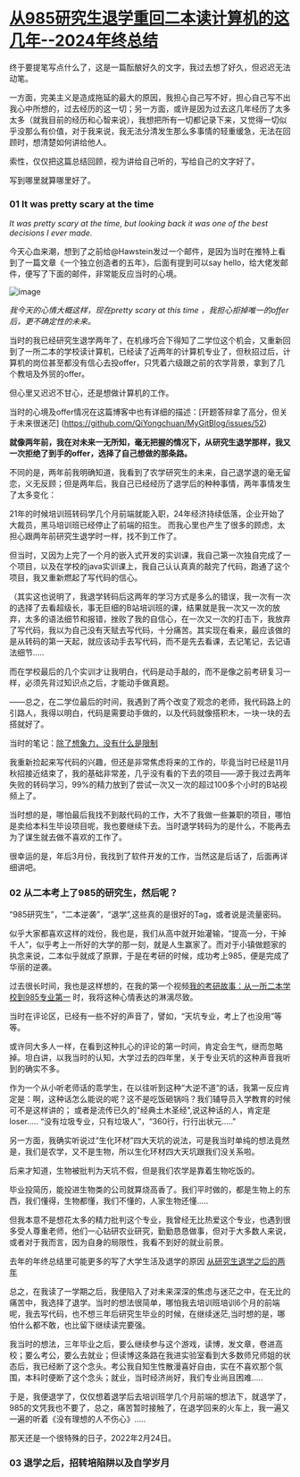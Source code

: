 # [从985研究生退学重回二本读计算机的这几年--2024年终总结](https://github.com/QiYongchuan/MyGitBlog/issues/110)


终于要提笔写点什么了，这是一篇酝酿好久的文字，我过去想了好久，但迟迟无法动笔。

一方面，完美主义是造成拖延的最大的原因，我担心自己写不好，担心自己写不出我心中所想的，过去经历的这一切；另一方面，或许是因为过去这几年经历了太多太多（就我目前的经历和心智来说），我想把所有一切都记录下来，又觉得一切似乎没那么有价值，对于我来说，我无法分清发生那么多事情的轻重缓急，无法在回顾时，想清楚如何讲给他人。

索性，仅仅把这篇总结回顾，视为讲给自己听的，写给自己的文字好了。

写到哪里就算哪里好了。


### 01   It was pretty scary at the time

_It was pretty scary at the time, but looking back it was one of the best decisions I ever made._

今天心血来潮，想到了之前给@Hawstein发过一个邮件，是因为当时在推特上看到了一篇文章《一个独立创造者的五年》，后面有提到可以say hello，给大佬发邮件，便写了下面的邮件，非常能反应当时的心境。

![image](https://github.com/user-attachments/assets/4aacd0c3-1fa2-454e-9fe6-7532f1185d53)


_我今天的心情大概这样，现在pretty scary at  this time ，我担心拒掉唯一的offer后，更不确定性的未来。_



当时的我已经研究生退学两年了，在机缘巧合下得知了二学位这个机会，又重新回到了一所二本的学校读计算机，已经读了近两年的计算机专业了，但秋招过后，计算机的岗位甚至都没有信心去投offer，只凭着六级跟之前的农学背景，拿到了几个教培及外贸的offer。

但心里又迟迟不甘心，还是想做计算机的工作。

当时的心境及offer情况在这篇博客中也有详细的描述：[开题答辩拿了高分，但关于未来很迷茫] (https://github.com/QiYongchuan/MyGitBlog/issues/52)

**就像两年前，我在对未来一无所知，毫无把握的情况下，从研究生退学那样，我又一次拒绝了到手的offer，选择了自己想做的那条路。**

不同的是，两年前我明确知道，我看到了农学研究生的未来，自己退学退的毫无留恋，义无反顾；但是两年后，我自己已经经历了退学后的种种事情，两年事情发生了太多变化：

21年的时候培训班转码学几个月前端就能入职，24年经济持续低落，企业开始了大裁员，黑马培训班已经停止了前端的招生。
而我心里也产生了很多的顾虑，太担心跟两年前研究生退学时一样，找不到工作了。

但当时，又因为上完了一个月的嵌入式开发的实训课，我自己第一次独自完成了一个项目，以及在学校的java实训课上，我自己认认真真的敲完了代码，跑通了这个项目，我又重新燃起了写代码的信心。

（其实这也说明了，我退学转码后这两年的学习方式是多么的错误，我一次有一次的选择了去看超级长，事无巨细的B站培训班的课，结果就是我一次又一次的放弃，太多的语法细节和报错，挫败了我的自信心，在一次又一次的打击下，我放弃了写代码，我以为自己没有天赋去写代码，十分痛苦。其实现在看来，最应该做的是从转码的第一天起，就应该动手去写代码，而不是先去看课，去记笔记，去记语法细节.....

而在学校最后的几个实训才让我明白，代码是动手敲的，而不是像之前考研复习一样，必须先背过知识点之后，才能动手做真题。

——总之，在二学位最后的时间，我遇到了两个改变了观念的老师，我代码路上的引路人，我得以明白，代码是需要动手做的，以及代码就像搭积木，一块一块的去搭就好了。

当时的笔记：[除了想象力，没有什么是限制](https://github.com/QiYongchuan/MyGitBlog/issues/50)

我重新捡起来写代码的兴趣，但还是非常焦虑将来的工作的，毕竟当时已经是11月秋招接近结束了，我的基础非常差，几乎没有看的下去的项目——源于我过去两年失败的转码学习，99%的精力放到了尝试一次又一次的超过100多个小时的B站视频上了。

当时想的是，哪怕最后我找不到敲代码的工作，大不了我做一些兼职的项目，哪怕是卖给本科生毕设项目呢，我也要继续下去。当时退学转码为的是什么，不能再去为了谋生就去做不喜欢的工作了。


很幸运的是，年后3月份，我找到了软件开发的工作，当然这是后话了，后面再详细讲吧。


### 02 从二本考上了985的研究生，然后呢？

“985研究生”，“二本逆袭”，“退学”,这些真的是很好的Tag，或者说是流量密码。

似乎大家都喜欢这样的戏份，我也是，我们从高中就开始灌输，“提高一分，干掉千人”，似乎考上一所好的大学的那一刻，就是人生赢家了。而对于小镇做题家的执念来说，二本似乎就成了原罪，于是在考研的时候，成功考上985，便是完成了华丽的逆袭。

过去很长时间，我也是这样想的，在我的第一个视频[我的考研故事：从一所二本学校到985专业第一](https://www.bilibili.com/video/BV14S4y1T77G/) 时，我将这种心情表达的淋漓尽致。

当时在评论区，已经有一些不好的声音了，譬如，“天坑专业，考上了也没用”等等。

或许同大多人一样，在看到这种扎心的评论的第一时间，肯定会生气，继而忽略掉。坦白讲，以我当时的认知，大学过去的四年里，关于专业天坑的这种声音我听到的确实不多。

作为一个从小听老师话的乖学生，在以往听到这种“大逆不道”的话，我第一反应肯定是：啊，这种话怎么能说的呢？这不是吃饭砸锅吗？我们辅导员入学教育的时候可不是这样讲的； 或者是流传已久的"经典土木圣经",说这种话的人，肯定是loser.....
“没有垃圾专业，只有垃圾人”，“360行，行行出状元....."

另一方面，我确实听说过“生化环材”四大天坑的说法，可是我当时单纯的想法竟然是，我们是农学，又不是生物，所以生化环材四大天坑跟我们没关系啦。

后来才知道，生物被批判为天坑不假，但是我们农学是靠着生物吃饭的。

毕业投简历，能投进生物类的公司就算烧高香了。我们平时做的，都是生物上的东西，我们懂得，生物都懂，我们不懂的，人家生物还懂.....


但我本意不是想花太多的精力批判这个专业，我曾经无比热爱这个专业，也遇到很多受人尊重老师，他们一心钻研农业研究，勤勤恳恳做事，但对于大多数人来说，或者对于我而言，因为自身的局限性，我看不到好的就业前景。

去年的年终总结里可能更多的写了大学生活及退学的原因
[从研究生退学之后的两年](https://github.com/QiYongchuan/MyGitBlog/issues/84)


总之，在我读了一学期之后，我便陷入了对未来深深的焦虑与迷茫之中，在无比的痛苦中，我选择了退学。当时的想法很简单，哪怕我去培训班培训6个月的前端呢，我去写代码，也不想三年后研究生毕业的时候，在继续迷茫,当时想的是，哪怕什么都不敢，也比留下继续读完要强。

我当时的想法，三年毕业之后，要么继续参与这个游戏，读博，发文章，卷进高校；要么考公，要么去就业；但读博这条路在我进实验室看到大多数师兄师姐的状态后，我已经断了这个念头。考公我自知生性散漫喜好自由，实在不喜欢那个氛围，本科时便断了这个念头；就业，当时经济尚好，我们专业尚且困难.....


于是，我便退学了，仅仅想着退学后去培训班学几个月前端的想法下，就退学了，985的文凭我也不要了，总之，痛苦暂时接触了，在退学回来的火车上，我一遍又一遍的听着《没有理想的人不伤心》.....

那天还是一个很特殊的日子，2022年2月24日。


### 03 退学之后，招转培陷阱以及自学岁月

